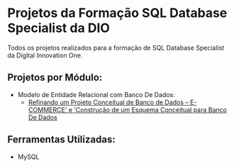 # Projetos da Formação SQL Database Specialist da DIO

Todos os projetos realizados para a formação de SQL Database Specialist da Digital Innovation One.

## Projetos por Módulo:

- Modelo de Entidade Relacional com Banco De Dados:  
  - [Refinando um Projeto Conceitual de Banco de Dados – E-COMMERCE' e 'Construção de um Esquema Conceitual para Banco De Dados](https://github.com/bccalegari/sql_database_specialist_dio/tree/main/1.Modelo%20de%20Entidade%20Relacional%20com%20Banco%20De%20Dados)

## Ferramentas Utilizadas:

- MySQL

